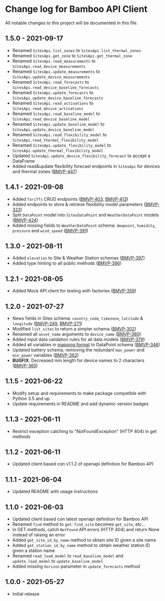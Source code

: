 # Change log for Bamboo API Client
All notable changes to this project will be documented in this file.

## 1.5.0 - 2021-09-17
- Renamed `SitesApi.list_zones` to `SitesApi.list_thermal_zones`
- Renamed `SitesApi.get_zone` to `SitesApi.get_thermal_zone`
- Renamed `SitesApi.read_measurements` to `SitesApi.read_device_measurements`
- Renamed `SitesApi.update_measurements` to `SitesApi.update_device_measurements`
- Renamed `SitesApi.read_forecasts` to `SitesApi.read_device_baseline_forecasts`
- Renamed `SitesApi.update_forecasts` to `SitesApi.update_device_baseline_forecasts`
- Renamed `SitesApi.read_activations` to `SitesApi.read_device_activations`
- Renamed `SitesApi.read_baseline_model` to `SitesApi.read_device_baseline_model`
- Renamed `SitesApi.update_baseline_model` to `SitesApi.update_device_baseline_model`
- Renamed `SitesApi.read_flexibility_model` to `SitesApi.read_thermal_flexibility_model`
- Renamed `SitesApi.update_flexibility_model` to `SitesApi.update_thermal_flexibility_model`
- Updated `SitesApi.update_device_flexibility_forecast` to accept a DataFrame
- Added read&update flexibility forecast endpoints in `SitesApi` for devices and thermal zones ([BMVP-447](https://bambooenergy.atlassian.net/browse/BMVP-447))

## 1.4.1 - 2021-09-08
- Added `Tariffs` CRUD endpoints ([BMVP-403](https://bambooenergy.atlassian.net/browse/BMVP-403), [BMVP-413](https://bambooenergy.atlassian.net/browse/BMVP-413))
- Added endpoints to store & retrieve flexibility model parameters ([BMVP-323](https://bambooenergy.atlassian.net/browse/BMVP-323))
- Split `DataPoint` model into `SitesDataPoint` and `WeatherDataPoint` models ([BMVP-424](https://bambooenergy.atlassian.net/browse/BMVP-424))
- Added missing fields to `WeatherDataPoint` schema: `dewpoint`, `humidity`, `pressure` and `wind_speed` ([BMVP-391](https://bambooenergy.atlassian.net/browse/BMVP-391))

## 1.3.0 - 2021-08-11
- Added `elevation` to Site & Weather Station schemas ([BMVP-397](https://bambooenergy.atlassian.net/browse/BMVP-397))
- Added type hinting to all public methods ([BMVP-396](https://bambooenergy.atlassian.net/browse/BMVP-396))

## 1.2.1 - 2021-08-05
- Added Mock API client for testing with factories ([BMVP-359](https://bambooenergy.atlassian.net/browse/BMVP-359))

## 1.2.0 - 2021-07-27
- News fields in Sites schema: `country_code`, `timezone`, `latitude` & `longitude` ([BMVP-249](https://bambooenergy.atlassian.net/browse/BMVP-249), [BMVP-271](https://bambooenergy.atlassian.net/browse/BMVP-271))
- Modified `list_sites` to return a simpler schema ([BMVP-302](https://bambooenergy.atlassian.net/browse/BMVP-302))
- Renamed all `asset_name` arguments to `device_name` ([BMVP-380](https://bambooenergy.atlassian.net/browse/BMVP-380))
- Added input data validation rules for all data models ([BMVP-379](https://bambooenergy.atlassian.net/browse/BMVP-379))
- Added all variables in [mapping format](https://bambooenergy.atlassian.net/wiki/spaces/BMD/pages/175472655/Mapping+Format) to DataPoint schema ([BMVP-346](https://bambooenergy.atlassian.net/browse/BMVP-346))
- Updated battery schema, removing the redundant `max_power` and `min_power` variables ([BMVP-362](https://bambooenergy.atlassian.net/browse/BMVP-362))
- **BUGFIX**: Decreased min length for device names to 2 characters ([BMVP-365](https://bambooenergy.atlassian.net/browse/BMVP-365))

## 1.1.5 - 2021-06-22
- Modify setup and requirements to make package compatible with Python 3.5 and up
- Update requirements in README and add dynamic version badges

## 1.1.3 - 2021-06-11
- Restrict exception catching to "NotFoundException" (HTTP 404) in get methods

## 1.1.2 - 2021-06-11
- Updated client based con v1.1.2 of openapi definition for Bamboo API

## 1.1.1 - 2021-06-04
- Updated README with usage instructions

## 1.1.0 - 2021-06-03
- Updated client based con latest openapi definition for Bamboo API
- Renamed `find` method to `get`: `find_site` becomes `get_site`, etc...
- In GET methods, catch `NotFound` API errors (HTTP 404) and return None instead of raising an error
- Added `get_site_id_by_name` method to obtain site ID given a site name
- Added `get_station_id_by_name` method to obtain weather station ID given a station name
- Renamed `read_load_model` to `read_baseline_model` and `update_load_model` to `update_baseline_model`
- Added missing `horizon` parameter in `update_forecasts` method

## 1.0.0 - 2021-05-27
- Initial release
